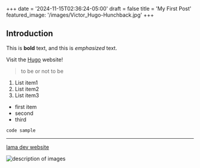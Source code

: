 +++
date = '2024-11-15T02:36:24-05:00'
draft = false
title = 'My First Post'
featured_image: '/images/Victor_Hugo-Hunchback.jpg'
+++
## Introduction

This is **bold** text, and this is *emphasized* text.

Visit the [Hugo](https://gohugo.io) website!

> to be or not to be

1. List item1
2. List item2
3. List item3

- first item
- second
- third

`code sample`

---

[lama dev website](https://lama.dev)

![description of images](/images/test.png)